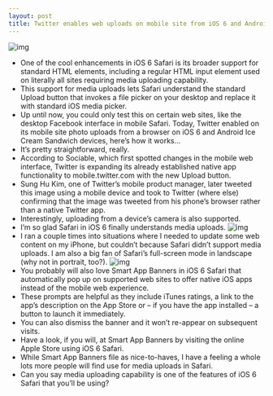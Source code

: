 ```yaml
---
layout: post
title: Twitter enables web uploads on mobile site from iOS 6 and Android ICS devices
---
```

![img](http://media.idownloadblog.com/wp-content/uploads/2012/09/Twitter-mobile-site-photo-upload.jpg)
* One of the cool enhancements in iOS 6 Safari is its broader support for standard HTML elements, including a regular HTML input element used on literally all sites requiring media uploading capability.
* This support for media uploads lets Safari understand the standard Upload button that invokes a file picker on your desktop and replace it with standard iOS media picker.
* Up until now, you could only test this on certain web sites, like the desktop Facebook interface in mobile Safari. Today, Twitter enabled on its mobile site photo uploads from a browser on iOS 6 and Android Ice Cream Sandwich devices, here’s how it works…
* It’s pretty straightforward, really.
* According to Sociable, which first spotted changes in the mobile web interface, Twitter is expanding its already established native app functionality to mobile.twitter.com with the new Upload button.
* Sung Hu Kim, one of Twitter’s mobile product manager, later tweeted this image using a mobile device and took to Twitter (where else) confirming that the image was tweeted from his phone’s browser rather than a native Twitter app.
* Interestingly, uploading from a device’s camera is also supported.
* I’m so glad Safari in iOS 6 finally understands media uploads.
![img](http://media.idownloadblog.com/wp-content/uploads/2012/06/WWDC-keynote-Safari-Photo-Uploads.jpg)
* I ran a couple times into situations where I needed to update some web content on my iPhone, but couldn’t because Safari didn’t support media uploads. I am also a big fan of Safari’s full-screen mode in landscape (why not in portrait, too?).
![img](http://media.idownloadblog.com/wp-content/uploads/2012/06/WWDC-2012-keynote-Safari-Smart-app-banners.jpg)
* You probably will also love Smart App Banners in iOS 6 Safari that automatically pop up on supported web sites to offer native iOS apps instead of the mobile web experience.
* These prompts are helpful as they include iTunes ratings, a link to the app’s description on the App Store or – if you have the app installed – a button to launch it immediately.
* You can also dismiss the banner and it won’t re-appear on subsequent visits.
* Have a look, if you will, at Smart App Banners by visiting the online Apple Store using iOS 6 Safari.
* While Smart App Banners file as nice-to-haves, I have a feeling a whole lots more people will find use for media uploads in Safari.
* Can you say media uploading capability is one of the features of iOS 6 Safari that you’ll be using?

